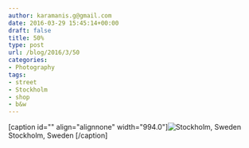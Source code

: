 ```yaml
---
author: karamanis.g@gmail.com
date: 2016-03-29 15:45:14+00:00
draft: false
title: 50%
type: post
url: /blog/2016/3/50
categories:
- Photography
tags:
- street
- Stockholm
- shop
- b&w
---
```


[caption id="" align="alignnone" width="994.0"]![ Stockholm, Sweden ](https://images.squarespace-cdn.com/content/v1/4f3f61bae4b063b909445965/1459184734484-71W922WOHEHUUVP1CFAR/ke17ZwdGBToddI8pDm48kO93TmJo5U0FDw0Ao9cFCcwUqsxRUqqbr1mOJYKfIPR7LoDQ9mXPOjoJoqy81S2I8PaoYXhp6HxIwZIk7-Mi3Tsic-L2IOPH3Dwrhl-Ne3Z245ILOs5PFfDFoHshBSA_6dgSUuVk4JxVMD8NpyV_veyhHAH51QaxKq4KdVMVBxpG/image-asset.jpeg?format=original)
 Stockholm, Sweden [/caption]
